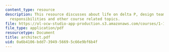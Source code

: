 ```yaml
---
content_type: resource
description: This resource discusses about life on delta P, design team roles and
  responsibilities and other course related topics.
file: https://ol-ocw-studio-app-production.s3.amazonaws.com/courses/1-101-introduction-to-civil-and-environmental-engineering-design-i-fall-2006/0a6b4106bdd7394956695c66e9bf6b4f_architect.pdf
file_type: application/pdf
resourcetype: Document
title: architect.pdf
uid: 0a6b4106-bdd7-3949-5669-5c66e9bf6b4f
---
```

